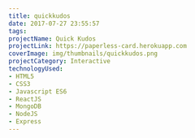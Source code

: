 ```yaml
---
title: quickkudos
date: 2017-07-27 23:55:57
tags:
projectName: Quick Kudos
projectLink: https://paperless-card.herokuapp.com
coverImage: img/thumbnails/quickkudos.png
projectCategory: Interactive
technologyUsed:
- HTML5
- CSS3
- Javascript ES6
- ReactJS
- MongoDB
- NodeJS
- Express
---
```


